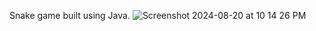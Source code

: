 Snake game built using Java.
![Screenshot 2024-08-20 at 10 14 26 PM](https://github.com/user-attachments/assets/6f8936e7-2cba-4e24-81e7-efdeeaccc931)

